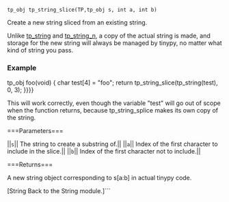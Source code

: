 `tp_obj tp_string_slice(TP,tp_obj s, int a, int b) `


Create a new string sliced from an existing string.


Unlike [tp\_string](tp_string.md) and [tp\_string\_n](tp_string_n.md), a copy of the actual string is made,
and storage for the new string will always be managed by tinypy, no matter
what kind of string you pass.

### Example ###

tp_obj foo(void)
{
    char test[4] = "foo";
    return tp_string_slice(tp_string(test), 0, 3);
}}}}


This will work correctly, even though the variable "test" will go out of
scope when the function returns, because tp_string_splice makes its own
copy of the string.

===Parameters===


||`s`|| The string to create a substring of.||
||`a`|| Index of the first character to include in the slice.||
||`b`|| Index of the first character not to include.||


===Returns===



A new string object corresponding to s[a:b] in actual tinypy code.


[String Back to the String module.]```